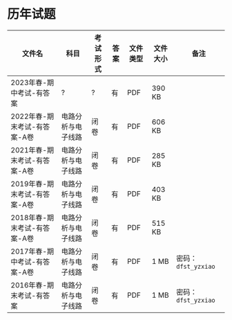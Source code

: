 # 历年试题

文件名|科目|考试形式|答案|文件类型|文件大小|备注
---|---|---|---|---|---|---
2023年春-期中考试-有答案|?|?|有|PDF|390 KB|
2022年春-期末考试-有答案-A卷|电路分析与电子线路|闭卷|有|PDF|606 KB
2021年春-期末考试-有答案-A卷|电路分析与电子线路|闭卷|有|PDF|285 KB
2019年春-期末考试-有答案-A卷|电路分析与电子线路|闭卷|有|PDF|403 KB
2018年春-期末考试-有答案-A卷|电路分析与电子线路|闭卷|有|PDF|515 KB
2017年春-期中考试-有答案-A卷|电路分析与电子线路|闭卷|有|PDF|1 MB|密码：`dfst_yzxiao`
2016年春-期末考试-有答案|电路分析与电子线路|闭卷|有|PDF|1 MB|密码：`dfst_yzxiao`